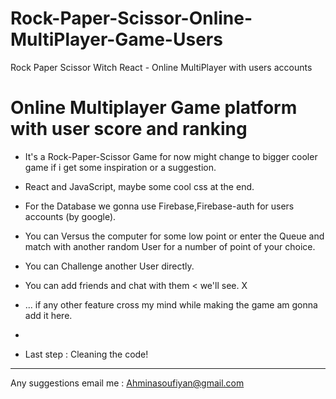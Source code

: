 # Rock-Paper-Scissor-Online-MultiPlayer-Game-Users

Rock Paper Scissor Witch React - Online MultiPlayer with users accounts

# Online Multiplayer Game platform with user score and ranking

- It's a Rock-Paper-Scissor Game for now might change to bigger cooler game if i get some inspiration or a suggestion.

- React and JavaScript, maybe some cool css at the end.
- For the Database we gonna use Firebase,Firebase-auth for users accounts (by google).
- You can Versus the computer for some low point or enter the Queue and match with another random User for a number of point of your choice.
- You can Challenge another User directly.
- You can add friends and chat with them < we'll see. X
- ... if any other feature cross my mind while making the game am gonna add it here.
-
- Last step : Cleaning the code!

---

Any suggestions email me : Ahminasoufiyan@gmail.com
